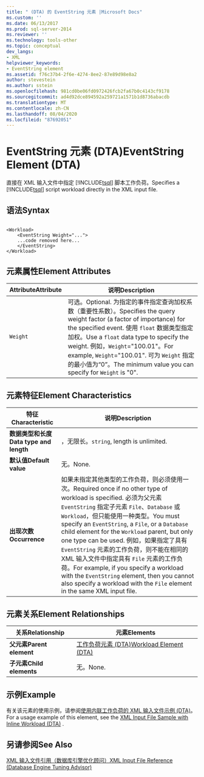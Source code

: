 ```yaml
---
title: " (DTA) 的 EventString 元素 |Microsoft Docs"
ms.custom: ''
ms.date: 06/13/2017
ms.prod: sql-server-2014
ms.reviewer: ''
ms.technology: tools-other
ms.topic: conceptual
dev_langs:
- XML
helpviewer_keywords:
- EventString element
ms.assetid: f76c37b4-2f6e-4274-8ee2-87e89d98e8a2
author: stevestein
ms.author: sstein
ms.openlocfilehash: 981cd0be06fd0972426fcb2fa67b0c4143cf9178
ms.sourcegitcommit: ad4d92dce894592a259721a1571b1d8736abacdb
ms.translationtype: MT
ms.contentlocale: zh-CN
ms.lasthandoff: 08/04/2020
ms.locfileid: "87692051"
---
```

# <a name="eventstring-element-dta"></a><span data-ttu-id="af63a-102">EventString 元素 (DTA)</span><span class="sxs-lookup"><span data-stu-id="af63a-102">EventString Element (DTA)</span></span>
  <span data-ttu-id="af63a-103">直接在 XML 输入文件中指定 [!INCLUDE[tsql](../../includes/tsql-md.md)] 脚本工作负荷。</span><span class="sxs-lookup"><span data-stu-id="af63a-103">Specifies a [!INCLUDE[tsql](../../includes/tsql-md.md)] script workload directly in the XML input file.</span></span>  
  
## <a name="syntax"></a><span data-ttu-id="af63a-104">语法</span><span class="sxs-lookup"><span data-stu-id="af63a-104">Syntax</span></span>  
  
```  
  
<Workload>  
    <EventString Weight="...">  
    ...code removed here...  
    </EventString>  
</Workload>  
```  
  
## <a name="element-attributes"></a><span data-ttu-id="af63a-105">元素属性</span><span class="sxs-lookup"><span data-stu-id="af63a-105">Element Attributes</span></span>  
  
|<span data-ttu-id="af63a-106">Attribute</span><span class="sxs-lookup"><span data-stu-id="af63a-106">Attribute</span></span>|<span data-ttu-id="af63a-107">说明</span><span class="sxs-lookup"><span data-stu-id="af63a-107">Description</span></span>|  
|---------------|-----------------|  
|`Weight`|<span data-ttu-id="af63a-108">可选。</span><span class="sxs-lookup"><span data-stu-id="af63a-108">Optional.</span></span> <span data-ttu-id="af63a-109">为指定的事件指定查询加权系数（重要性系数）。</span><span class="sxs-lookup"><span data-stu-id="af63a-109">Specifies the query weight factor (a factor of importance) for the specified event.</span></span> <span data-ttu-id="af63a-110">使用 `float` 数据类型指定加权。</span><span class="sxs-lookup"><span data-stu-id="af63a-110">Use a `float` data type to specify the weight.</span></span> <span data-ttu-id="af63a-111">例如，`Weight`="100.01"。</span><span class="sxs-lookup"><span data-stu-id="af63a-111">For example, `Weight`="100.01".</span></span> <span data-ttu-id="af63a-112">可为 `Weight` 指定的最小值为“0”。</span><span class="sxs-lookup"><span data-stu-id="af63a-112">The minimum value you can specify for `Weight` is "0".</span></span>|  
  
## <a name="element-characteristics"></a><span data-ttu-id="af63a-113">元素特征</span><span class="sxs-lookup"><span data-stu-id="af63a-113">Element Characteristics</span></span>  
  
|<span data-ttu-id="af63a-114">特征</span><span class="sxs-lookup"><span data-stu-id="af63a-114">Characteristic</span></span>|<span data-ttu-id="af63a-115">说明</span><span class="sxs-lookup"><span data-stu-id="af63a-115">Description</span></span>|  
|--------------------|-----------------|  
|<span data-ttu-id="af63a-116">**数据类型和长度**</span><span class="sxs-lookup"><span data-stu-id="af63a-116">**Data type and length**</span></span>|<span data-ttu-id="af63a-117">，无限长。</span><span class="sxs-lookup"><span data-stu-id="af63a-117">`string`, length is unlimited.</span></span>|  
|<span data-ttu-id="af63a-118">**默认值**</span><span class="sxs-lookup"><span data-stu-id="af63a-118">**Default value**</span></span>|<span data-ttu-id="af63a-119">无。</span><span class="sxs-lookup"><span data-stu-id="af63a-119">None.</span></span>|  
|<span data-ttu-id="af63a-120">**出现次数**</span><span class="sxs-lookup"><span data-stu-id="af63a-120">**Occurrence**</span></span>|<span data-ttu-id="af63a-121">如果未指定其他类型的工作负荷，则必须使用一次。</span><span class="sxs-lookup"><span data-stu-id="af63a-121">Required once if no other type of workload is specified.</span></span> <span data-ttu-id="af63a-122">必须为父元素 `EventString` 指定子元素 `File`、`Database` 或 `Workload`，但只能使用一种类型。</span><span class="sxs-lookup"><span data-stu-id="af63a-122">You must specify an `EventString`, a `File`, or a `Database` child element for the `Workload` parent, but only one type can be used.</span></span> <span data-ttu-id="af63a-123">例如，如果指定了具有 `EventString` 元素的工作负荷，则不能在相同的 XML 输入文件中指定具有 `File` 元素的工作负荷。</span><span class="sxs-lookup"><span data-stu-id="af63a-123">For example, if you specify a workload with the `EventString` element, then you cannot also specify a workload with the `File` element in the same XML input file.</span></span>|  
  
## <a name="element-relationships"></a><span data-ttu-id="af63a-124">元素关系</span><span class="sxs-lookup"><span data-stu-id="af63a-124">Element Relationships</span></span>  
  
|<span data-ttu-id="af63a-125">关系</span><span class="sxs-lookup"><span data-stu-id="af63a-125">Relationship</span></span>|<span data-ttu-id="af63a-126">元素</span><span class="sxs-lookup"><span data-stu-id="af63a-126">Elements</span></span>|  
|------------------|--------------|  
|<span data-ttu-id="af63a-127">**父元素**</span><span class="sxs-lookup"><span data-stu-id="af63a-127">**Parent element**</span></span>|[<span data-ttu-id="af63a-128">工作负荷元素 (DTA)</span><span class="sxs-lookup"><span data-stu-id="af63a-128">Workload Element &#40;DTA&#41;</span></span>](workload-element-dta.md)|  
|<span data-ttu-id="af63a-129">**子元素**</span><span class="sxs-lookup"><span data-stu-id="af63a-129">**Child elements**</span></span>|<span data-ttu-id="af63a-130">无。</span><span class="sxs-lookup"><span data-stu-id="af63a-130">None.</span></span>|  
  
## <a name="example"></a><span data-ttu-id="af63a-131">示例</span><span class="sxs-lookup"><span data-stu-id="af63a-131">Example</span></span>  
 <span data-ttu-id="af63a-132">有关该元素的使用示例，请参阅[使用内联工作负荷的 XML 输入文件示例 (DTA)](xml-input-file-sample-with-inline-workload-dta.md)。</span><span class="sxs-lookup"><span data-stu-id="af63a-132">For a usage example of this element, see the [XML Input File Sample with Inline Workload &#40;DTA&#41;](xml-input-file-sample-with-inline-workload-dta.md) .</span></span>  
  
## <a name="see-also"></a><span data-ttu-id="af63a-133">另请参阅</span><span class="sxs-lookup"><span data-stu-id="af63a-133">See Also</span></span>  
 [<span data-ttu-id="af63a-134">XML 输入文件引用（数据库引擎优化顾问）</span><span class="sxs-lookup"><span data-stu-id="af63a-134">XML Input File Reference &#40;Database Engine Tuning Advisor&#41;</span></span>](xml-input-file-reference-database-engine-tuning-advisor.md)  
  
  
